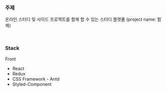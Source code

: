 ### 주제

온라인 스터디 및 사이드 프로젝트를 함께 할 수 있는 스터디 플랫폼 (project name: 함께)

<br/>

### Stack

Front

- React
- Redux
- CSS Framework - Antd
- Styled-Component

<br/>
